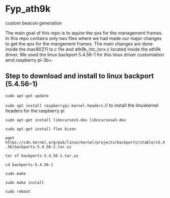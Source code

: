 # Fyp_ath9k
custom beacon generation

The main goal of this repo is to aquire the qos for the management frames.
In this repo contains only two files where we had made our major changes to get the 
qos for the mangement frames. The main changes are done inside the mac80211 tx.c file and 
ath9k_htc_txrx.c located inside the ath9k driver. We used the linux backport 5.4.56-1 for this linux driver customiation amd 
raspberry pi-3b+.

## Step to download and install to linux backport (5.4.56-1)
  
  ```sudo apt-get update```
  
  ```sudo apt install raspberrypi-kernel-headers``` // to install the linuxkernel headers for the raspberry pi
  
  ```sudo apt-get install libncurses5-dev libncursesw5-dev```
  
  ```sudo apt-get install flex bison```
  
  ```wget https://cdn.kernel.org/pub/linux/kernel/projects/backports/stable/v5.4.56/backports-5.4.56-1.tar.xz```
  
  ```tar xf backports-5.4.56-1.tar.xz```
  
  ```cd backports-5.4.56-1```
  
  ```sudo make```
  
  ```sudo make install```
  
  ```sudo reboot```
  
